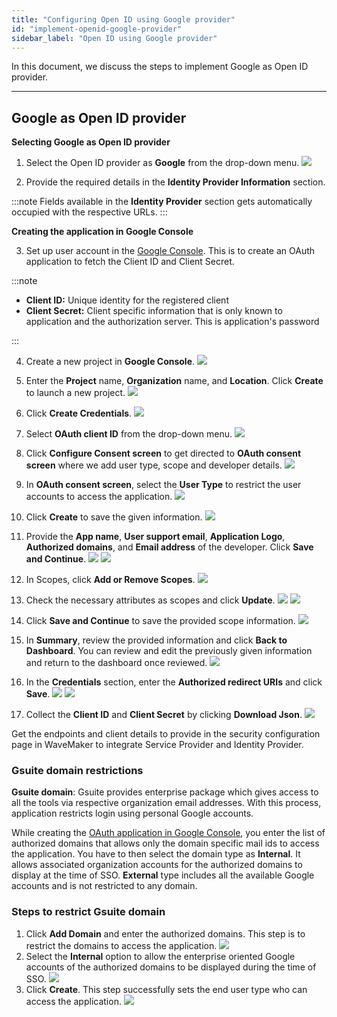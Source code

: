 ```yaml
---
title: "Configuring Open ID using Google provider"
id: "implement-openid-google-provider"
sidebar_label: "Open ID using Google provider"
---
```

In this document, we discuss the steps to implement Google as Open ID provider.

---

## Google as Open ID provider

**Selecting Google as Open ID provider**

1. Select the Open ID provider as **Google** from the drop-down menu.
[![](/learn/assets/wm_openid_8_f.png)](/learn/assets/wm_openid_8_f.png)

2. Provide the required details in the **Identity Provider Information** section.

:::note
Fields available in the **Identity Provider** section gets automatically occupied with the respective URLs.
::: 

**Creating the application in Google Console**

3. Set up user account in the [Google Console](https://console.cloud.google.com). This is to create an OAuth application to fetch the Client ID and Client Secret.

:::note

- **Client ID:** Unique identity for the registered client
- **Client Secret:** Client specific information that is only known to application and the authorization server. This is application's password

::: 

4. Create a new project in **Google Console**.
[![](/learn/assets/wm_openid_gc1.png)](/learn/assets/wm_openid_gc1.png)

5. Enter the **Project** name, **Organization** name, and **Location**. Click **Create** to launch a new project.
[![](/learn/assets/wm_openid_gc2.png)](/learn/assets/wm_openid_gc2.png)

6. Click **Create Credentials**.
[![](/learn/assets/wm_openid_gc3.png)](/learn/assets/wm_openid_gc3.png)

7. Select **OAuth client ID** from the drop-down menu.
[![](/learn/assets/wm_openid_gc4.png)](/learn/assets/wm_openid_gc4.png)

8. Click **Configure Consent screen** to get directed to **OAuth consent screen** where we add user type, scope and developer details.
[![](/learn/assets/wm_openid_gc5.png)](/learn/assets/wm_openid_gc5.png)

9. In **OAuth consent screen**, select the **User Type** to restrict the user accounts to access the application.
[![](/learn/assets/wm_openid_gc6.png)](/learn/assets/wm_openid_gc6.png)

10. Click **Create** to save the given information.
[![](/learn/assets/wm_openid_gc7.png)](/learn/assets/wm_openid_gc7.png)

11. Provide the **App name**, **User support email**, **Application Logo**, **Authorized domains**, and **Email address** of the developer. Click **Save and Continue**.
[![](/learn/assets/wm_openid_gc8.png)](/learn/assets/wm_openid_gc8.png)
[![](/learn/assets/wm_openid_gc9.png)](/learn/assets/wm_openid_gc9.png)

12. In Scopes, click **Add or Remove Scopes**.
[![](/learn/assets/wm_openid_gc10.png)](/learn/assets/wm_openid_gc10.png)

13. Check the necessary attributes as scopes and click **Update**.
[![](/learn/assets/wm_openid_gc11.png)](/learn/assets/wm_openid_gc11.png)
[![](/learn/assets/wm_openid_gc12.png)](/learn/assets/wm_openid_gc12.png)

14. Click **Save and Continue** to save the provided scope information.
[![](/learn/assets/wm_openid_gc14.png)](/learn/assets/wm_openid_gc14.png)


14. In **Summary**, review the provided information and click **Back to Dashboard**. You can review and edit the previously given information and return to the dashboard once reviewed.
[![](/learn/assets/wm_openid_gc15.png)](/learn/assets/wm_openid_gc15.png)

15. In the **Credentials** section, enter the **Authorized redirect URIs** and click **Save**.
[![](/learn/assets/wm_openid_gc16.png)](/learn/assets/wm_openid_gc16.png)
[![](/learn/assets/wm_openid_gc17.png)](/learn/assets/wm_openid_gc17.png)

16. Collect the **Client ID** and **Client Secret** by clicking **Download Json**.
[![](/learn/assets/wm_openid_gc18.png)](/learn/assets/wm_openid_gc18.png)

Get the endpoints and client details to provide in the security configuration page in WaveMaker to integrate Service Provider and Identity Provider.


### Gsuite domain restrictions

**Gsuite domain**: Gsuite provides enterprise package which gives access to all the tools via respective organization email addresses. With this process, application restricts login using personal Google accounts.  

While creating the [OAuth application in Google Console](#google-as-openid-provider), you enter the list of authorized domains that allows only the domain specific mail ids to access the application. You have to then select the domain type as **Internal**. It allows associated organization accounts for the authorized domains to display at the time of SSO. **External** type includes all the available Google accounts and is not restricted to any domain.

### Steps to restrict Gsuite domain

1. Click **Add Domain** and enter the authorized domains. This step is to restrict the domains to access the application.
[![](/learn/assets/wm_openid_gc20.png)](/learn/assets/wm_openid_gc20.png)
2. Select the **Internal** option to allow the enterprise oriented Google accounts of the authorized domains to be displayed during the time of SSO.
[![](/learn/assets/wm_openid_gc19.png)](/learn/assets/wm_openid_gc19.png)
2. Click **Create**. This step successfully sets the end user type who can access the application.
[![](/learn/assets/wm_openid_gc7.png)](/learn/assets/wm_openid_gc7.png)
